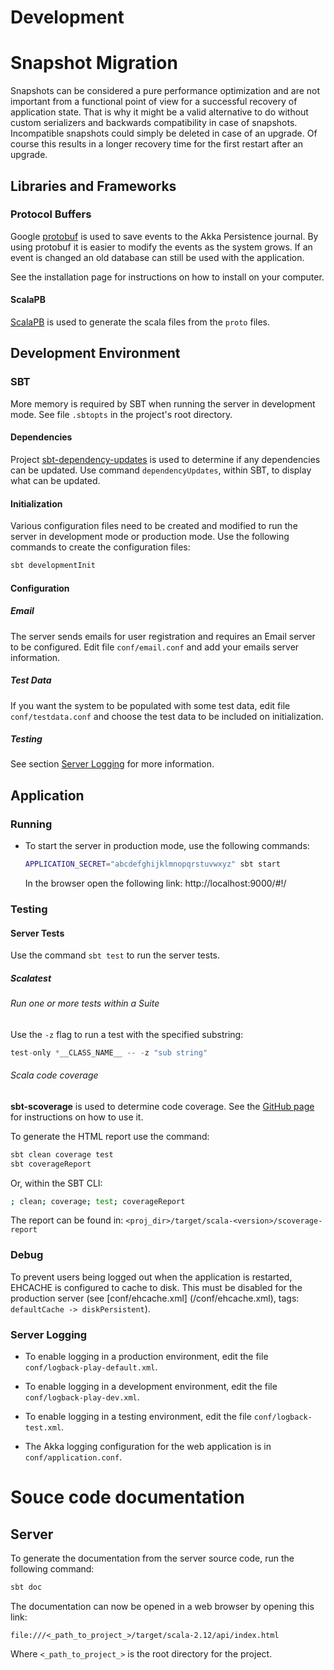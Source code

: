 # Development

# Snapshot Migration

Snapshots can be considered a pure performance optimization and are not important from a functional point of
view for a successful recovery of application state. That is why it might be a valid alternative to do without
custom serializers and backwards compatibility in case of snapshots. Incompatible snapshots could simply be
deleted in case of an upgrade. Of course this results in a longer recovery time for the first restart after an
upgrade.

## Libraries and Frameworks

### Protocol Buffers

Google [protobuf](https://github.com/google/protobuf/) is used to save events to the Akka Persistence journal.
By using protobuf it is easier to modify the events as the system grows. If an event is changed an old
database can still be used with the application.

See the installation page for instructions on how to install on your computer.

#### ScalaPB

[ScalaPB](http://trueaccord.github.io/ScalaPB/generated-code.html) is used to generate the scala files from
the `proto` files.

## Development Environment

### SBT

More memory is required by SBT when running the server in development mode. See file `.sbtopts` in the
project's root directory.

#### Dependencies

Project [sbt-dependency-updates](https://github.com/aiyanbo/sbt-dependency-updates) is used to determine if
any dependencies can be updated. Use command `dependencyUpdates`, within SBT, to display what can be updated.

#### Initialization

Various configuration files need to be created and modified to run the server in development mode or
production mode. Use the following commands to create the configuration files:

```sh
sbt developmentInit
```

#### Configuration

##### Email

The server sends emails for user registration and requires an Email server to be configured. Edit file
`conf/email.conf` and add your emails server information.

##### Test Data

If you want the system to be populated with some test data, edit file `conf/testdata.conf` and choose the test
data to be included on initialization.

##### Testing

See section [Server Logging](#server-logging) for more information.

## Application

### Running

* To start the server in production mode, use the following commands:

    ```sh
    APPLICATION_SECRET="abcdefghijklmnopqrstuvwxyz" sbt start
    ```

    In the browser open the following link: http://localhost:9000/#!/

### Testing

#### Server Tests

Use the command `sbt test` to run the server tests.

##### Scalatest

###### Run one or more tests within a Suite

Use the `-z` flag to run a test with the specified substring:

```sbt
test-only *__CLASS_NAME__ -- -z "sub string"
```

###### Scala code coverage

**sbt-scoverage** is used to determine code coverage. See the
[GitHub page](https://github.com/scoverage/sbt-scoverage)
for instructions on how to use it.

To generate the HTML report use the command:

```sh
sbt clean coverage test
sbt coverageReport
```

Or, within the SBT CLI:

```sh
; clean; coverage; test; coverageReport
```

The report can be found in: `<proj_dir>/target/scala-<version>/scoverage-report`

### Debug

To prevent users being logged out when the application is restarted, EHCACHE is configured to cache
to disk. This must be disabled for the production server (see [conf/ehcache.xml]
(/conf/ehcache.xml), tags: `defaultCache -> diskPersistent`).

### Server Logging

* To enable logging in a production environment, edit the file `conf/logback-play-default.xml`.

* To enable logging in a development environment, edit the file `conf/logback-play-dev.xml`.

* To enable logging in a testing environment, edit the file `conf/logback-test.xml`.

* The Akka logging configuration for the web application is in `conf/application.conf`.

# Souce code documentation

## Server

To generate the documentation from the server source code, run the following command:

```sh
sbt doc
```

The documentation can now be opened in a web browser by opening this link:

```
file:///<_path_to_project_>/target/scala-2.12/api/index.html
```

Where `<_path_to_project_>` is the root directory for the project.
